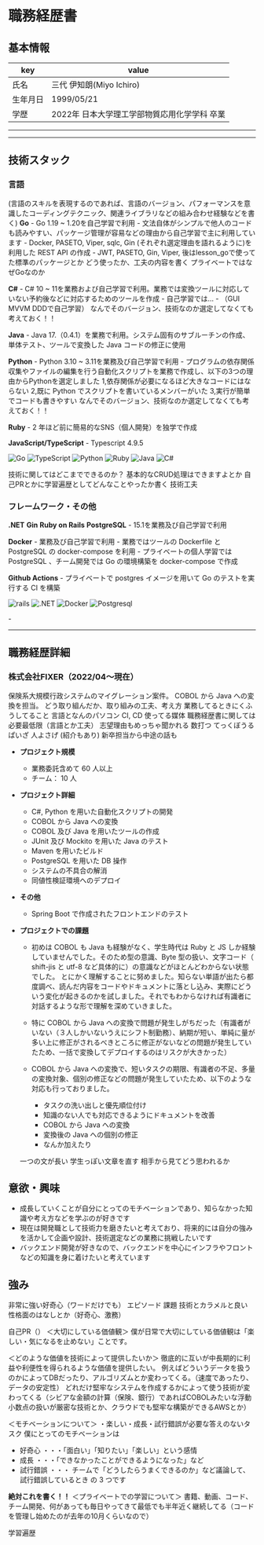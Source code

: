 # 職務経歴書

## 基本情報

|key|value|
|---|---|
|氏名|三代 伊知朗(Miyo Ichiro)|
|生年月日|1999/05/21|
|学歴|2022年 日本大学理工学部物質応用化学学科 卒業|

---

<!-- ## 保有スキル

- C# と Python を用いた自動化スクリプトの開発
- C# のテスト
- COBOL→Java へのマイグレーション及び COBOL, Java での開発
- JUnit と Mockito を使用した Java ソース及び自作ツールのテスト
- Maven を使用したビルド
- PostgreSQL を用いた DB 操作 -->


---

## 技術スタック

### 言語
(言語のスキルを表現するのであれば、言語のバージョン、パフォーマンスを意識したコーディングテクニック、関連ライブラリなどの組み合わせ経験などを書く)
**Go**
    - Go 1.19 ~ 1.20を自己学習で利用
    - 文法自体がシンプルで他人のコードも読みやすい、パッケージ管理が容易などの理由から自己学習で主に利用しています
    - Docker, PASETO, Viper, sqlc, Gin (それぞれ選定理由を語れるように)を利用した REST API の作成
    - JWT, PASETO, Gin, Viper, 後はlesson_goで使ってた標準のパッケージとか
    どう使ったか、工夫の内容を書く
    プライベートではなぜGoなのか

**C#**
    - C# 10 ~ 11を業務および自己学習で利用。業務では変換ツールに対応していない予約後などに対応するためのツールを作成
    - 自己学習では…
    - （GUI MVVM DDDで自己学習）
    なんでそのバージョン、技術なのか選定してなくても考えておく！！

**Java**
    - Java 17.（0.4.1）を業務で利用。システム固有のサブルーチンの作成、単体テスト、ツールで変換した Java コードの修正に使用

**Python**
    - Python 3.10 ~ 3.11を業務及び自己学習で利用
    - プログラムの依存関係収集やファイルの編集を行う自動化スクリプトを業務で作成し、以下の3つの理由からPythonを選定しました
      1,依存関係が必要になるほど大きなコードにはならない 2,既に Python でスクリプトを書いているメンバーがいた 3,実行が簡単でコードも書きやすい 
    なんでそのバージョン、技術なのか選定してなくても考えておく！！


**Ruby**
    - 2 年ほど前に簡易的なSNS（個人開発）を独学で作成


**JavaScript/TypeScript**
    - Typescript 4.9.5

<p>
    <img alt="Go" src="https://img.shields.io/badge/-Go-76E1FE.svg?logo=go&style=flat-square" />
    <img alt="TypeScript" src="https://img.shields.io/badge/-Typescript-00008B.svg?logo=typescript&style=flat-square" />
    <img alt="Python" src="https://img.shields.io/badge/-Python-1E90FF.svg?logo=python&style=flat-square" />
    <img alt="Ruby" src="https://img.shields.io/badge/-Ruby-CC342D.svg?logo=ruby&style=flat-square" />
    <img alt="Java" src="https://img.shields.io/badge/-Java-007396.svg?logo=java&style=pflat-square" />
    <img alt="C#" src="https://img.shields.io/badge/-C%EF%BC%83-BA55D3.svg?logo=&style=flat-square" />
</p>

技術に関してはどこまでできるのか？
基本的なCRUD処理はできますよとか
自己PRとかに学習遍歴としてどんなことやったか書く
技術工夫



### フレームワーク・その他
**.NET**
**Gin**
**Ruby on Rails**
**PostgreSQL**
    - 15.1を業務及び自己学習で利用

**Docker**
    - 業務及び自己学習で利用
    - 業務ではツールの Dockerfile と PostgreSQL の docker-compose を利用
    - プライベートの個人学習では PostgreSQL 、チーム開発では Go の環境構築を docker-compose で作成

**Github Actions**
    - プライベートで postgres イメージを用いて Go のテストを実行する CI を構築

<p>
    <img alt="rails" src="https://img.shields.io/badge/-Rails-CC0000.svg?logo=rails&style=pflat-square" />
    <img alt=".NET" src="https://img.shields.io/badge/-.NET-BA55D3.svg?logo=&style=flat-square" />
    <img alt="Docker" src="https://img.shields.io/badge/-Docker-1488C6.svg?logo=docker&style=pflat-square" />
    <img alt="Postgresql" src="https://img.shields.io/badge/-Postgresql-336791.svg?logo=postgresql&style=pflat-square" />
</p>
- 

---

## 職務経歴詳細

### 株式会社FIXER（2022/04〜現在）
保険系大規模行政システムのマイグレーション案件。
COBOL から Java への変換を担当。
どう取り組んだか、取り組みの工夫、考え方
業務してるときにくふうしてること
言語となんのパソコン
CI, CD 
使ってる媒体
職務経歴書に関しては必要最低限（言語とか工夫）
志望理由もめっちゃ聞かれる
数打つ
てっくぼうる
ぱいざ 人よさげ (紹介もあり)
新卒担当から中途の話も

- **プロジェクト規模**
    - 業務委託含めて 60 人以上
    - チーム： 10 人
- **プロジェクト詳細**
    - C#, Python を用いた自動化スクリプトの開発
    - COBOL から Java への変換
    - COBOL 及び Java を用いたツールの作成
    - JUnit 及び Mockito を用いた Java のテスト
    - Maven を用いたビルド
    - PostgreSQL を用いた DB 操作
    - システムの不具合の解消
    - 同値性検証環境へのデプロイ
- **その他** 
    - Spring Boot で作成されたフロントエンドのテスト
- **プロジェクトでの課題**
    - 初めは COBOL も Java も経験がなく、学生時代は Ruby と JS しか経験していませんでした。そのため型の意識、Byte 型の扱い、文字コード（ shift-jis と utf-8 など具体的に）の意識などがほとんどわからない状態でした。
    とにかく理解することに努めました。知らない単語が出たら都度調べ、読んだ内容をコードやドキュメントに落とし込み、実際にどういう変化が起きるのかを試しました。それでもわからなければ有識者に対話するような形で理解を深めていきました。

    - 特に COBOL から Java への変換で問題が発生しがちだった（有識者がいない（３人しかいないうえにシフト制勤務）、納期が短い、単純に量が多い上に修正がされるべきところに修正がないなどの問題が発生していたため、一括で変換してデプロイするのはリスクが大きかった）


    - COBOL から Java への変換で、短いタスクの期限、有識者の不足、多量の変換対象、個別の修正などの問題が発生していたため、以下のような対応も行っておりました。
      - タスクの洗い出しと優先順位付け
      - 知識のない人でも対応できるようにドキュメントを改善
      - COBOL から Java への変換
      - 変換後の Java への個別の修正
      - なんか加えたり




    一つの文が長い
    学生っぽい文章を直す
    相手から見てどう思われるか


##

 
## 意欲・興味
- 成長していくことが自分にとってのモチベーションであり、知らなかった知識や考え方などを学ぶのが好きです
- 現在は開発職として技術力を磨きたいと考えており、将来的には自分の強みを活かして企画や設計、技術選定などの業務に挑戦したいです
- バックエンド開発が好きなので、バックエンドを中心にインフラやフロントなどの知識を身に着けたいと考えています

## 強み
非常に強い好奇心（ワードだけでも）
エピソード
課題
技術とカラメルと良い
性格面のはなしとか（好奇心、激務）

自己PR（）
＜大切にしている価値観＞
僕が日常で大切にしている価値観は「楽しい・気になるを止めない」ことです。

＜どのような価値を技術によって提供したいか＞
徹底的に互いが中長期的に利益や利便性を得られるような価値を提供したい。
例えばどういうデータを扱うのかによってDBだったり、アルゴリズムとか変わってくる。（速度であったり、データの安定性）
どれだけ堅牢なシステムを作成するかによって使う技術が変わってくる（シビアな金額の計算（保険、銀行）であればCOBOLみたいな浮動小数点の扱いが厳密な技術とか、クラウドでも堅牢な構築ができるAWSとか）

＜モチベーションについて＞
・楽しい・成長・試行錯誤が必要な答えのないタスク
僕にとってのモチベーションは
- 好奇心    ・・・「面白い」「知りたい」「楽しい」という感情
- 成長     ・・・「できなかったことができるようになった」など
- 試行錯誤  ・・・ チームで「どうしたらうまくできるのか」など議論して、試行錯誤しているとき
の 3 つです

**絶対これを書く！！**
＜プライベートでの学習について＞
書籍、動画、コード、チーム開発、何があっても毎日やってきて最低でも半年近く継続してる（コードを管理し始めたのが去年の10月くらいなので）





学習遍歴